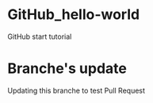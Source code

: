 # GitHub_hello-world
GitHub start tutorial

# Branche's update
Updating this branche to test Pull Request
